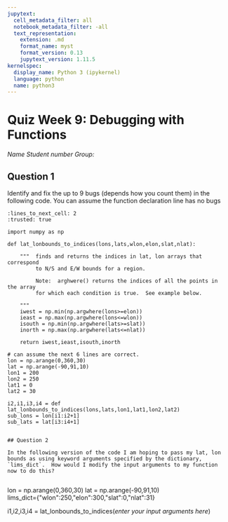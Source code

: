 ```yaml
---
jupytext:
  cell_metadata_filter: all
  notebook_metadata_filter: -all
  text_representation:
    extension: .md
    format_name: myst
    format_version: 0.13
    jupytext_version: 1.11.5
kernelspec:
  display_name: Python 3 (ipykernel)
  language: python
  name: python3
---
```


# Quiz Week 9:  Debugging with Functions

*Name*
*Student number*
*Group:*


## Question 1 

Identify and fix the up to 9 bugs (depends how you count them) in the following code.  You can assume the function declaration line has no bugs

```{code-cell} ipython3
:lines_to_next_cell: 2
:trusted: true

import numpy as np

def lat_lonbounds_to_indices(lons,lats,wlon,elon,slat,nlat):

    """  finds and returns the indices in lat, lon arrays that correspond
         to N/S and E/W bounds for a region.
         
         Note:  arghwere() returns the indices of all the points in the array 
         for which each condition is true.  See example below.
         
    """
    iwest = np.min(np.argwhere(lons>=elon))   
    ieast = np.max(np.argwhere(lons<=wlon))
    isouth = np.min(np.argwhere(lats>=slat)) 
    inorth = np.max(np.argwhere(lats<=nlat))
                
    return iwest,ieast,isouth,inorth
                
# can assume the next 6 lines are correct.             
lon = np.arange(0,360,30)
lat = np.arange(-90,91,10)
lon1 = 200
lon2 = 250
lat1 = 0
lat2 = 30                
                   
i2,i1,i3,i4 = def lat_lonbounds_to_indices(lons,lats,lon1,lat1,lon2,lat2) 
sub_lons = lon[i1:i2+1]   
sub_lats = lat[i3:i4+1]
```
```

## Question 2

In the following version of the code I am hoping to pass my lat, lon bounds as using keyword arguments specified by the dictionary, `lims_dict`.  How would I modify the input arguments to my function now to do this? 


```
lon = np.arange(0,360,30)
lat = np.arange(-90,91,10)   
lims_dict={"wlon":250,"elon":300,"slat":0,"nlat":31}
                   
i1,i2,i3,i4 = lat_lonbounds_to_indices(*enter your input arguments here*) 
```

